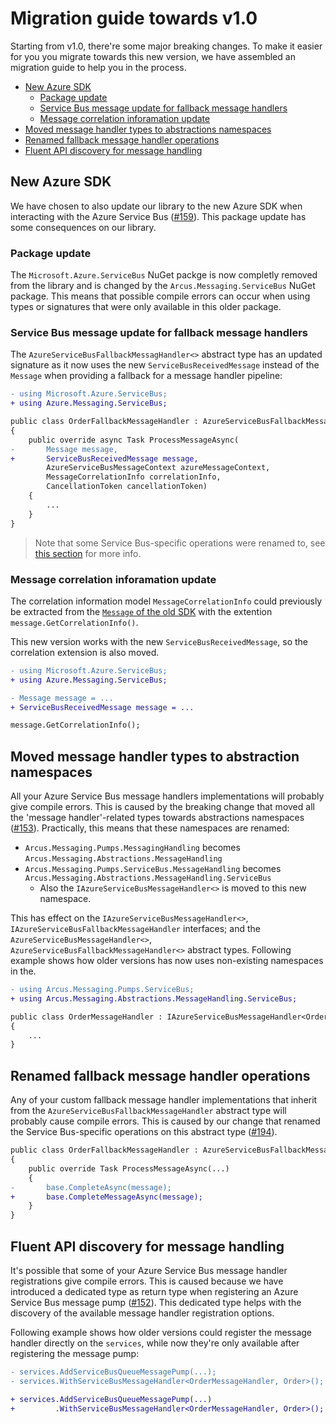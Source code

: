 # Migration guide towards v1.0
Starting from v1.0, there're some major breaking changes. To make it easier for you you migrate towards this new version, we have assembled an migration guide to help you in the process.

- [New Azure SDK](#new-azure-sdk)
  - [Package update](#package-update)
  - [Service Bus message update for fallback message handlers](#service-bus-message-update-for-fallback-message-handlers)
  - [Message correlation inforamation update](#message-correlation-inforamation-update)
- [Moved message handler types to abstractions namespaces](#moved-message-handler-types-to-abstraction-namespaces)
- [Renamed fallback message handler operations](#renamed-fallback-message-handler-operations)
- [Fluent API discovery for message handling](#fluent-api-discovery-for-message-handling)

## New Azure SDK
We have chosen to also update our library to the new Azure SDK when interacting with the Azure Service Bus ([#159](https://github.com/arcus-azure/arcus.messaging/discussions/159)). This package update has some consequences on our library.

### Package update
The `Microsoft.Azure.ServiceBus` NuGet packge is now completly removed from the library and is changed by the `Arcus.Messaging.ServiceBus` NuGet package. This means that possible compile errors can occur when using types or signatures that were only available in this older package.

### Service Bus message update for fallback message handlers
The `AzureServiceBusFallbackMessagHandler<>` abstract type has an updated signature as it now uses the new `ServiceBusReceivedMessage` instead of the `Message` when providing a fallback for a message handler pipeline:

```diff
- using Microsoft.Azure.ServiceBus;
+ using Azure.Messaging.ServiceBus;

public class OrderFallbackMessageHandler : AzureServiceBusFallbackMessageHandler
{
    public override async Task ProcessMessageAsync(
-       Message message,
+       ServiceBusReceivedMessage message,
        AzureServiceBusMessageContext azureMessageContext,
        MessageCorrelationInfo correlationInfo,
        CancellationToken cancellationToken)
    {
        ...
    }
}
```

> Note that some Service Bus-specific operations were renamed to, see [this section](#renamed-fallback-message-handler-operations) for more info.

### Message correlation inforamation update
The correlation information model `MessageCorrelationInfo` could previously be extracted from the [`Message` of the old SDK](https://docs.microsoft.com/en-us/dotnet/api/microsoft.azure.servicebus.message?view=azure-dotnet) with the extention `message.GetCorrelationInfo()`.

This new version works with the new `ServiceBusReceivedMessage`, so the correlation extension is also moved.

```diff
- using Microsoft.Azure.ServiceBus;
+ using Azure.Messaging.ServiceBus;

- Message message = ...
+ ServiceBusReceivedMessage message = ...

message.GetCorrelationInfo();
```

## Moved message handler types to abstraction namespaces
All your Azure Service Bus message handlers implementations will probably give compile errors. This is caused by the breaking change that moved all the 'message handler'-related types towards abstractions namespaces ([#153](https://github.com/arcus-azure/arcus.messaging/issues/153)).
Practically, this means that these namespaces are renamed:

* `Arcus.Messaging.Pumps.MessagingHandling` becomes `Arcus.Messaging.Abstractions.MessageHandling`
* `Arcus.Messaging.Pumps.ServiceBus.MessageHandling` becomes `Arcus.Messaging.Abstractions.MessageHandling.ServiceBus`
    * Also the `IAzureServiceBusMessageHandler<>` is moved to this new namespace.

This has effect on the `IAzureServiceBusMessageHandler<>`, `IAzureServiceBusFallbackMessageHandler` interfaces; and the `AzureServiceBusMessageHandler<>`, `AzureServiceBusFallbackMessageHandler<>` abstract types.
Following example shows how older versions has now uses non-existing namespaces in the. 

```diff
- using Arcus.Messaging.Pumps.ServiceBus;
+ using Arcus.Messaging.Abstractions.MessageHandling.ServiceBus;

public class OrderMessageHandler : IAzureServiceBusMessageHandler<Order>
{
    ...
}
```

## Renamed fallback message handler operations
Any of your custom fallback message handler implementations that inherit from the `AzureServiceBusFallbackMessageHandler` abstract type will probably cause compile errors. This is caused by our change that renamed the Service Bus-specific operations on this abstract type ([#194](https://github.com/arcus-azure/arcus.messaging/issues/194)). 

```diff
public class OrderFallbackMessageHandler : AzureServiceBusFallbackMessageHandler<Order>
{
    public override Task ProcessMessageAsync(...)
    {
-       base.CompleteAsync(message);
+       base.CompleteMessageAsync(message);
    }
}
```

## Fluent API discovery for message handling
It's possible that some of your Azure Service Bus message handler registrations give compile errors. This is caused because we have introduced a dedicated type as return type when registering an Azure Service Bus message pump ([#152](https://github.com/arcus-azure/arcus.messaging/issues/152)). This dedicated type helps with the discovery of the available message handler registration options.

Following example shows how older versions could register the message handler directly on the `services`, while now they're only available after registering the message pump:

```diff
- services.AddServiceBusQueueMessagePump(...);
- services.WithServiceBusMessageHandler<OrderMessageHandler, Order>();

+ services.AddServiceBusQueueMessagePump(...)
+         .WithServiceBusMessageHandler<OrderMessageHandler, Order>();
```